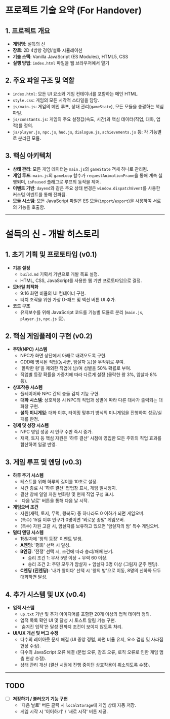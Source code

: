 # 프로젝트 기술 요약 (For Handover)

## 1. 프로젝트 개요
- **게임명**: 설득의 신
- **장르**: 2D 4방향 경영/설득 시뮬레이션
- **기술 스택**: Vanilla JavaScript (ES Modules), HTML5, CSS
- **실행 방법**: `index.html` 파일을 웹 브라우저에서 열기

## 2. 주요 파일 구조 및 역할
- `index.html`: 모든 UI 요소와 게임 컨테이너를 포함하는 메인 HTML.
- `style.css`: 게임의 모든 시각적 스타일을 담당.
- `js/main.js`: 게임의 메인 루프, 상태 관리(`gameState`), 모든 모듈을 총괄하는 핵심 파일.
- `js/constants.js`: 게임의 주요 설정값(속도, 시간)과 핵심 데이터(직업, 대화, 업적)를 정의.
- `js/player.js`, `npc.js`, `hud.js`, `dialogue.js`, `achievements.js` 등: 각 기능별로 분리된 모듈.

## 3. 핵심 아키텍처
- **상태 관리**: 모든 게임 데이터는 `main.js`의 `gameState` 객체 하나로 관리됨.
- **게임 루프**: `main.js`의 `gameLoop` 함수가 `requestAnimationFrame`을 통해 계속 실행되며, `isPaused` 플래그로 루프의 동작을 제어.
- **이벤트 기반**: `dayend`와 같은 주요 상태 변경은 `window.dispatchEvent`를 사용한 커스텀 이벤트를 통해 전파됨.
- **모듈 시스템**: 모든 JavaScript 파일은 ES 모듈(`import`/`export`)을 사용하여 서로의 기능을 호출함.

---

# 설득의 신 - 개발 히스토리

## 1. 초기 기획 및 프로토타입 (v0.1)
- **기본 설정**
    - `build.md` 기획서 기반으로 개발 목표 설정.
    - HTML, CSS, JavaScript를 사용한 웹 기반 프로토타입으로 결정.
- **모바일 최적화**
    - 9:16 화면 비율의 UI 컨테이너 구현.
    - 터치 조작을 위한 가상 D-패드 및 액션 버튼 UI 추가.
- **코드 구조**
    - 유지보수를 위해 JavaScript 코드를 기능별 모듈로 분리 (`main.js`, `player.js`, `npc.js` 등).

## 2. 핵심 게임플레이 구현 (v0.2)
- **주민(NPC) 시스템**
    - NPC가 화면 상단에서 아래로 내려오도록 구현.
    - GDD에 명시된 직업(농사꾼, 암살자 등)을 무작위로 부여.
    - '몰락한 왕'을 제외한 직업에 남/여 성별을 50% 확률로 부여.
    - 직업별 등장 확률을 가중치에 따라 다르게 설정 (몰락한 왕 3%, 암살자 8% 등).
- **상호작용 시스템**
    - 플레이어와 NPC 간의 충돌 감지 기능 구현.
    - **대화 시스템**: 상호작용 시 NPC의 직업과 성별에 따라 다른 대사가 출력되는 대화창 구현.
    - **설득 미니게임**: 대화 이후, 타이밍 맞추기 방식의 미니게임을 진행하여 성공/실패를 판정.
- **경제 및 성장 시스템**
    - NPC 영입 성공 시 인구 수만 즉시 증가.
    - 재력, 토지 등 핵심 자원은 '하루 결산' 시점에 영입한 모든 주민의 직업 효과를 합산하여 일괄 반영.

## 3. 게임 루프 및 엔딩 (v0.3)
- **하루 주기 시스템**
    - 테스트를 위해 하루의 길이를 10초로 설정.
    - 시간 종료 시 '하루 결산' 팝업창 표시, 게임 일시정지.
    - 결산 창에 일일 자원 변화량 및 현재 직업 구성 표시.
    - '다음 날로' 버튼을 통해 다음 날 시작.
- **게임오버 조건**
    - 자원(재력, 토지, 무력, 행복도) 중 하나라도 0 이하가 되면 게임오버.
    - (특수) 15일 이후 인구가 0명이면 '외로운 종말' 게임오버.
    - (특수) 자원 고갈 시, 암살자를 보유하고 있으면 '암살자의 밤' 특수 게임오버.
- **멀티 엔딩 시스템**
    - 15일차에 '왕의 등장' 이벤트 발생.
    - **A엔딩**: '평화' 선택 시 달성.
    - **B엔딩**: '전쟁' 선택 시, 조건에 따라 승리/패배 분기.
        - 승리 조건 1: 무사 5명 이상 + 무력 60 이상.
        - 승리 조건 2: 주민 모두가 암살자 + 암살자 3명 이상 (그림자 군주 엔딩).
    - **C엔딩 (진엔딩)**: '내가 왕이다' 선택 시 '왕의 방'으로 이동, 8명의 신하와 모두 대화하면 달성.

## 4. 추가 시스템 및 UX (v0.4)
- **업적 시스템**
    - `up.txt` 기반 및 추가 아이디어를 포함한 20개 이상의 업적 데이터 정의.
    - 업적 목록 확인 UI 및 달성 시 토스트 알림 기능 구현.
    - '숨겨진 업적'은 달성 전까지 조건이 보이지 않도록 처리.
- **UI/UX 개선 및 버그 수정**
    - 다수의 레이아웃 문제 해결 (UI 중앙 정렬, 화면 비율 유지, 요소 겹침 및 사라짐 현상 수정).
    - 다수의 JavaScript 오류 해결 (문법 오류, 참조 오류, 로직 오류로 인한 게임 멈춤 현상 수정).
    - 상태 관리 개선 (결산 시점에 진행 중이던 상호작용이 취소되도록 수정).

---

## TODO

- [ ] **저장하기 / 불러오기 기능 구현**
    - '다음 날로' 버튼 클릭 시 `localStorage`에 게임 상태 자동 저장.
    - 게임 시작 시 '이어하기' / '새로 시작' 버튼 제공.
